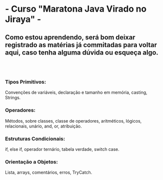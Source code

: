 # - Curso "Maratona Java Virado no Jiraya" -

## Como estou aprendendo, será bom deixar registrado as matérias já commitadas para voltar aqui, caso tenha alguma dúvida ou esqueça algo.

</br></br>

### Tipos Primitivos:
Convenções de variáveis, declaração e tamanho em memória, casting, Strings.

### Operadores:
Métodos, sobre classes, classe de operadores, aritméticos, lógicos, relacionais, unário, and, or, atribuição.

### Estruturas Condicionais:
if, else if, operador ternário, tabela verdade, switch case.

### Orientação a Objetos:
Lista, arrays, comentários, erros, TryCatch.
